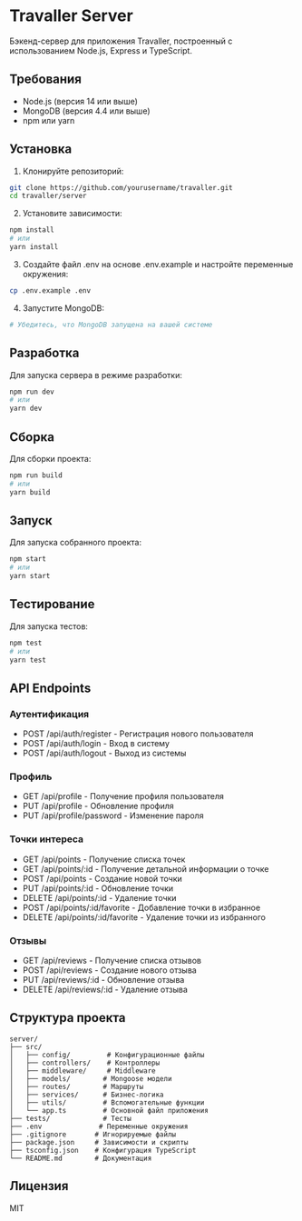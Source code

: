 # Travaller Server

Бэкенд-сервер для приложения Travaller, построенный с использованием Node.js, Express и TypeScript.

## Требования

- Node.js (версия 14 или выше)
- MongoDB (версия 4.4 или выше)
- npm или yarn

## Установка

1. Клонируйте репозиторий:
```bash
git clone https://github.com/yourusername/travaller.git
cd travaller/server
```

2. Установите зависимости:
```bash
npm install
# или
yarn install
```

3. Создайте файл .env на основе .env.example и настройте переменные окружения:
```bash
cp .env.example .env
```

4. Запустите MongoDB:
```bash
# Убедитесь, что MongoDB запущена на вашей системе
```

## Разработка

Для запуска сервера в режиме разработки:
```bash
npm run dev
# или
yarn dev
```

## Сборка

Для сборки проекта:
```bash
npm run build
# или
yarn build
```

## Запуск

Для запуска собранного проекта:
```bash
npm start
# или
yarn start
```

## Тестирование

Для запуска тестов:
```bash
npm test
# или
yarn test
```

## API Endpoints

### Аутентификация
- POST /api/auth/register - Регистрация нового пользователя
- POST /api/auth/login - Вход в систему
- POST /api/auth/logout - Выход из системы

### Профиль
- GET /api/profile - Получение профиля пользователя
- PUT /api/profile - Обновление профиля
- PUT /api/profile/password - Изменение пароля

### Точки интереса
- GET /api/points - Получение списка точек
- GET /api/points/:id - Получение детальной информации о точке
- POST /api/points - Создание новой точки
- PUT /api/points/:id - Обновление точки
- DELETE /api/points/:id - Удаление точки
- POST /api/points/:id/favorite - Добавление точки в избранное
- DELETE /api/points/:id/favorite - Удаление точки из избранного

### Отзывы
- GET /api/reviews - Получение списка отзывов
- POST /api/reviews - Создание нового отзыва
- PUT /api/reviews/:id - Обновление отзыва
- DELETE /api/reviews/:id - Удаление отзыва

## Структура проекта

```
server/
├── src/
│   ├── config/         # Конфигурационные файлы
│   ├── controllers/    # Контроллеры
│   ├── middleware/     # Middleware
│   ├── models/        # Mongoose модели
│   ├── routes/        # Маршруты
│   ├── services/      # Бизнес-логика
│   ├── utils/         # Вспомогательные функции
│   └── app.ts         # Основной файл приложения
├── tests/             # Тесты
├── .env              # Переменные окружения
├── .gitignore       # Игнорируемые файлы
├── package.json     # Зависимости и скрипты
├── tsconfig.json    # Конфигурация TypeScript
└── README.md        # Документация
```

## Лицензия

MIT 